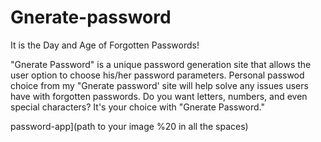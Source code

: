 # Gnerate-password
It is the Day and Age of Forgotten Passwords! 

"Gnerate Password" is a unique password generation site that allows the user option to choose his/her password parameters.
Personal passwod choice from my "Gnerate password' site will help solve any issues users have with forgotten passwords.
Do you want letters, numbers, and even special characters? It's your choice with "Gnerate Password."










password-app](path to your image %20 in all the spaces)
